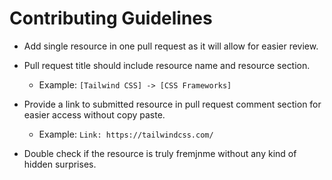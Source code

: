 # Contributing Guidelines

- Add single resource in one pull request as it will allow for easier review.

- Pull request title should include resource name and resource section.
  - Example: `[Tailwind CSS] -> [CSS Frameworks]`

- Provide a link to submitted resource in pull request comment section for easier access without copy paste.
  - Example: `Link: https://tailwindcss.com/`

- Double check if the resource is truly fremjnme without any kind of hidden surprises.
